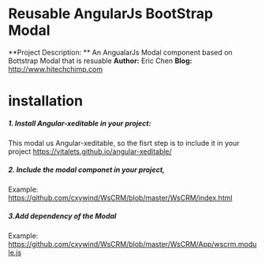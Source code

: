 # Reusable AngularJs BootStrap Modal
**Project Description: ** An AngualarJs Modal component based on Bottstrap Modal that is resuable
**Author:** Eric Chen
**Blog:** http://www.hitechchimp.com
# installation
##### 1. Install Angular-xeditable in your project: 
This modal us Angular-xeditable, so the fisrt step is to include it in your project
https://vitalets.github.io/angular-xeditable/
##### 2. Include the modal componet in your project,
Example: https://github.com/cxywind/WsCRM/blob/master/WsCRM/index.html
##### 3.Add dependency of the Modal
Example: https://github.com/cxywind/WsCRM/blob/master/WsCRM/App/wscrm.module.js
